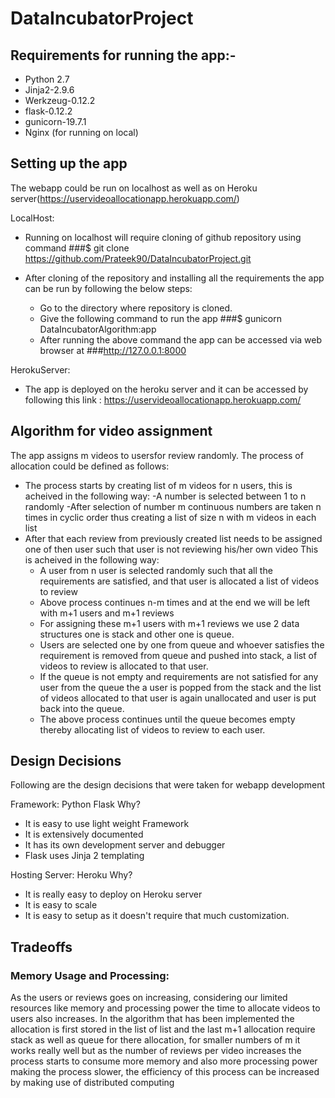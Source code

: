 # DataIncubatorProject

## Requirements for running the app:-

* Python 2.7
* Jinja2-2.9.6
* Werkzeug-0.12.2
* flask-0.12.2
* gunicorn-19.7.1
* Nginx (for running on local)

## Setting up the app

The webapp could be run on localhost as well as on Heroku server(https://uservideoallocationapp.herokuapp.com/)

LocalHost:
- Running on localhost will require cloning of github repository using command
  ###$ git clone https://github.com/Prateek90/DataIncubatorProject.git
 
- After cloning of the repository and installing all the requirements the app can be run by following the below steps:
    * Go to the directory where repository is cloned.
    * Give the following command to run the app
      ###$ gunicorn DataIncubatorAlgorithm:app
    * After running the above command the app can be accessed via web browser at ###http://127.0.0.1:8000

HerokuServer:
- The app is deployed on the heroku server and it can be accessed by following this link : https://uservideoallocationapp.herokuapp.com/

## Algorithm for video assignment

The app assigns m videos to usersfor review randomly. The process of allocation could be defined as follows:
  * The process starts by creating list of m videos for n users, this is acheived in the following way:
    -A number is selected between 1 to n randomly
    -After selection of number m continuous numbers are taken n times in cyclic order thus creating a list of size n with m videos in each list
  * After that each review from previously created list needs to be assigned one of then user such that user is not reviewing his/her own video
    This is acheived in the following way:
      - A user from n user is selected randomly such that all the requirements are satisfied, and that user is allocated a list of videos to review
      - Above process continues n-m times and at the end we will be left with m+1 users and m+1 reviews
      - For assigning these m+1 users with m+1 reviews we use 2 data structures one is stack and other one is queue.
      - Users are selected one by one from queue and whoever satisfies the requirement is removed from queue and pushed into stack, 
        a list of videos to review is allocated to that user.
      - If the queue is not empty and requirements are not satisfied for any user from the queue the a user is 
        popped from the stack and the list of videos allocated to that user is again unallocated and user is put back into the queue.
      - The above process continues until the queue becomes empty thereby allocating list of videos to review to each user.
  

## Design Decisions

Following are the design decisions that were taken for webapp development

Framework: Python Flask
Why?
* It is easy to use light weight Framework
* It is extensively documented
* It has its own development server and debugger
* Flask uses Jinja 2 templating

Hosting Server: Heroku
Why?
* It is really easy to deploy on Heroku server
* It is easy to scale
* It is easy to setup as it doesn't require that much customization.

## Tradeoffs

### Memory Usage and Processing:
As the users or reviews goes on increasing, considering our limited resources like memory and processing power the time to allocate videos to users also 
increases. In the algorithm that has been implemented the allocation is first stored in the list of list and the last m+1 allocation require stack as well 
as queue for there allocation, for smaller numbers of m it works really well but as the number of reviews per video increases the process starts to consume 
more memory and also more processing power making the process slower, the efficiency of this process can be increased by making use of distributed computing
